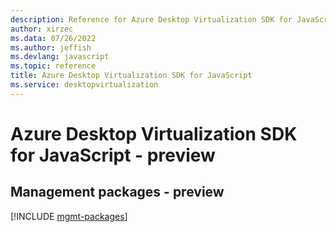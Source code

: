 ```yaml
---
description: Reference for Azure Desktop Virtualization SDK for JavaScript
author: xirzec
ms.data: 07/26/2022
ms.author: jeffish
ms.devlang: javascript
ms.topic: reference
title: Azure Desktop Virtualization SDK for JavaScript
ms.service: desktopvirtualization
---
```

# Azure Desktop Virtualization SDK for JavaScript - preview

## Management packages - preview
[!INCLUDE [mgmt-packages](desktop-virtualization-mgmt-index.md)]